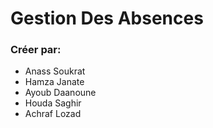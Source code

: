 # Gestion Des Absences

<h3>Créer par: </h3>
<ul>
<li>Anass Soukrat</li>
<li>Hamza Janate</li>
<li>Ayoub Daanoune</li>
<li>Houda Saghir</li>
<li>Achraf Lozad</li>
